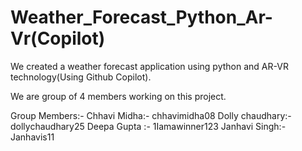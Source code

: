 # Weather_Forecast_Python_Ar-Vr(Copilot)
We created a weather forecast application using python and AR-VR technology(Using Github Copilot).

We are group of 4 members working on this project.

 Group Members:-
Chhavi Midha:- chhavimidha08
Dolly chaudhary:- dollychaudhary25
Deepa Gupta :- 1Iamawinner123
Janhavi Singh:- Janhavis11
